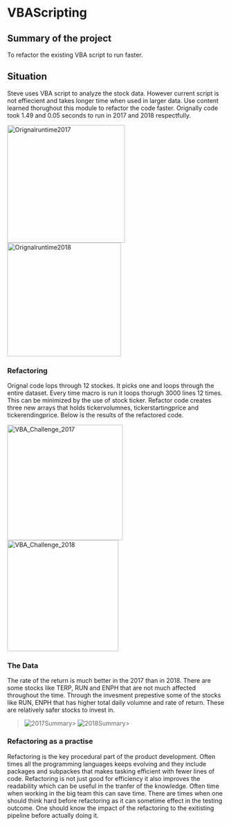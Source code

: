 # VBAScripting

## Summary of the project

To refactor the existing VBA script to run faster.

## Situation
Steve uses VBA script to analyze the stock data. However current script is not effiecient and takes longer time when used in larger data.
Use content learned thorughout this module to refactor the code faster.  Orignally code took 1.49 and 0.05 seconds to run in 2017 and 2018 respectfully. 


<img width="272" alt="Orignalruntime2017" src="https://user-images.githubusercontent.com/93223274/140663018-744e0d01-5c2e-47e0-8150-932c88207113.png">

<img width="263" alt="Orignalruntime2018" src="https://user-images.githubusercontent.com/93223274/140663019-154c2e53-8cb8-48f7-b512-1c8bee98f028.png">


### Refactoring

Orignal code lops through 12 stockes. It picks one and loops through the entire dataset. Every time macro is run it loops thorugh 3000 lines 12 times. This can be minimized by the use of stock ticker. Refactor code creates three new arrays that holds tickervolumnes, tickerstartingprice and tickerendingprice. Below is the results of the refactored code. 


<img width="267" alt="VBA_Challenge_2017" src="https://user-images.githubusercontent.com/93223274/140663025-052db7ba-1b15-4d15-9094-b3c9337e9e7d.png">

<img width="257" alt="VBA_Challenge_2018" src="https://user-images.githubusercontent.com/93223274/140663026-6b34baa3-f674-44d7-99c8-00aea2e7a134.png">


### The Data
The rate of the return is much better in the 2017 than in 2018. There are some stocks like TERP, RUN and ENPH that are not much affected throughout the time. Through the invesment prepestive some of the stocks like RUN, ENPH that has higher total daily volumne and rate of return. These are relatively safer stocks to invest in. 


>![2017Summary](https://user-images.githubusercontent.com/93223274/140663023-a9803842-89da-4ce8-859e-e63372bc0308.png)>
![2018Summary](https://user-images.githubusercontent.com/93223274/140663024-1239afe5-c273-42a9-8a7a-1f903e9fadb4.png)>

### Refactoring as a practise
Refactoring is the key procedural part of the product development. Often times all the programming languages keeps evolving and they include packages and subpackes that makes tasking efficient with fewer lines of code. Refactoring is not just good for efficiency it also improves the readability which can be useful in the tranfer of the knowledge. Often time when working in the big team this can save time. There are times when one should think hard before refactoring as it can sometime effect in the testing outcome. One should know the impact of the refactoring to the exitisting pipeline before actually doing it. 

